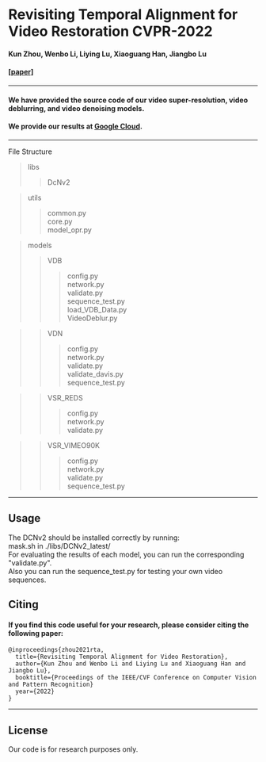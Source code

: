 # Revisiting Temporal Alignment for Video Restoration CVPR-2022 <br>
#### Kun Zhou, Wenbo Li, Liying Lu, Xiaoguang Han, Jiangbo Lu
#### [\[paper\]](https://arxiv.org/pdf/2111.15288v2.pdf) <br>
---
#### We have provided the source code of our video super-resolution, video deblurring, and video denoising models. <br>
#### We provide our results at [Google Cloud](https://drive.google.com/drive/folders/1EMWTJhRXR6F3-6Mk-4T09kB5qSMcs1iS?usp=sharing). <br>
---
File Structure  <br>
   >libs <br>
   >>DcNv2 <br>
   
   >utils <br>
   >>common.py  <br>
   >>core.py  <br>
   >>model_opr.py  <br>
   
   >models  <br>
   >>VDB  <br>
   >>>config.py   <br>
   >>>network.py  <br>
   >>>validate.py  <br>
   >>>sequence_test.py  <br>
   >>>load_VDB_Data.py  <br>
   >>>VideoDeblur.py  <br>
   
   >>VDN  <br>
  >>>config.py   <br>
  >>>network.py  <br>
  >>>validate.py  <br>
  >>>validate_davis.py  <br>
  >>>sequence_test.py  <br>
  
  >>VSR_REDS  <br>
  >>>config.py   <br>
  >>>network.py  <br>
  >>>validate.py  <br>
  
   >>VSR_VIMEO90K  <br>
   >>>config.py   <br>
   >>>network.py  <br>
   >>>validate.py  <br>
   >>>sequence_test.py  <br>
---
## Usage
The DCNv2 should be installed correctly by running: <br>
      mask.sh in ./libs/DCNv2_latest/ <br>
For evaluating the results of each model, you can run the corresponding "validate.py". <br>
Also you can run the sequence_test.py for testing your own video sequences. <br>

## Citing
#### If you find this code useful for your research, please consider citing the following paper:
    @inproceedings{zhou2021rta, 
      title={Revisiting Temporal Alignment for Video Restoration},
      author={Kun Zhou and Wenbo Li and Liying Lu and Xiaoguang Han and Jiangbo Lu}, 
      booktitle={Proceedings of the IEEE/CVF Conference on Computer Vision and Pattern Recognition} 
      year={2022} 
    } 
---
## License 
Our code is for research purposes only. 

